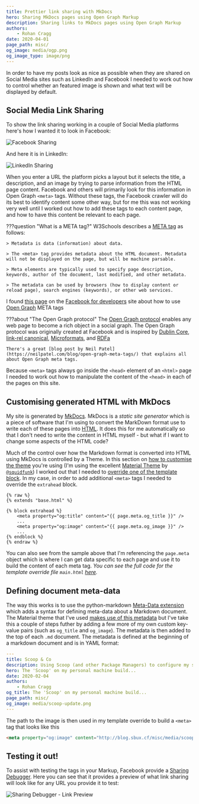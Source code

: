 ```yaml
---
title: Prettier link sharing with MkDocs
hero: Sharing MkDocs pages using Open Graph Markup
description: Sharing links to MkDocs pages using Open Graph Markup
authors:
    - Rohan Cragg
date: 2020-04-01
page_path: misc/
og_image: media/ogp.png
og_image_type: image/png
---
```


In order to have my posts look as nice as possible when they are shared on Social Media sites such as LinkedIn and Facebook I needed to work out how to control whether an featured image is shown and what text will be displayed by default.

## Social Media Link Sharing

To show the link sharing working in a couple of Social Media platforms here's how I wanted it to look in Facebook:

![Facebook Sharing](media/facebook-sharing.png)

And here it is in LinkedIn:

![LinkedIn Sharing](media/linkedin-sharing.png)

When you enter a URL the platform picks a layout but it selects the title, a description, and an image by trying to parse information from the HTML page content. Facebook and others will primarily look for this information in Open Graph `<meta>` tags. Without these tags, the Facebook crawler will do its best to identify content some other way, but for me this was not working very well until I worked out how to add these tags to each content page, and how to have this content be relevant to each page.

???question "What is a META tag?"
    W3Schools describes a [META tag](https://www.w3schools.com/tags/tag_meta.asp) as follows:

    > Metadata is data (information) about data.

    > The <meta> tag provides metadata about the HTML document. Metadata will not be displayed on the page, but will be machine parsable.

    > Meta elements are typically used to specify page description, keywords, author of the document, last modified, and other metadata.

    > The metadata can be used by browsers (how to display content or reload page), search engines (keywords), or other web services.

I found [this page](https://developers.facebook.com/docs/sharing/webmasters) on the [Facebook for developers](https://developers.facebook.com/) site about how to use [Open Graph](https://ogp.me/) META tags

???about "The Open Graph protocol"
    The [Open Graph protocol](https://ogp.me/) enables any web page to become a rich object in a social graph. The Open Graph protocol was originally created at Facebook and is inspired by [Dublin Core](http://en.wikipedia.org/wiki/Dublin_Core), [link-rel canonical](http://googlewebmastercentral.blogspot.com/2009/02/specify-your-canonical.html), [Microformats](http://microformats.org/), and [RDFa](http://en.wikipedia.org/wiki/RDFa)

    There's a great [blog post by Neil Patel](https://neilpatel.com/blog/open-graph-meta-tags/) that explains all about Open Graph meta tags.

Because `<meta>` tags always go inside the `<head>` element of an `<html>` page I needed to work out how to manipulate the content of the `<head>` in each of the pages on this site.

## Customising generated HTML with MkDocs

My site is generated by [MkDocs](https://www.mkdocs.org/). MkDocs is a *static site generator* which is a piece of software that I'm using to convert the MarkDown format use to write each of these pages into [HTML](https://www.w3schools.com/html/default.asp). It does this for me automatically so that I don't need to write the content in HTML myself - but what if I want to change some aspects of the HTML code?

Much of the control over how the Markdown format is converted into HTML using MkDocs is controlled by a Theme. In this section on [how to customise the theme](https://www.mkdocs.org/user-guide/styling-your-docs/#customizing-a-theme) you're using (I'm using the excellent [Material Theme](https://squidfunk.github.io/mkdocs-material/) by [`@squidfunk`](https://twitter.com/squidfunk)) I worked out that I needed to [override one of the template block](https://www.mkdocs.org/user-guide/styling-your-docs/#overriding-template-blocks). In my case, in order to add additional `<meta>` tags I needed to override the `extrahead` block.

``` jinja  hl_lines="3 6"
{% raw %}
{% extends "base.html" %}

{% block extrahead %}
    <meta property="og:title" content="{{ page.meta.og_title }}" />
    ...
    <meta property="og:image" content="{{ page.meta.og_image }}" />
    ...
{% endblock %}
{% endraw %}
```

You can also see from the sample above that I'm referencing the `page.meta` object which is where I can get data specific to each page and use it to build the content of each meta tag. *You can see the full code for the template override file `main.html` [here](https://github.com/aclk/notes/blob/master/theme/main.html).*

## Defining document meta-data

The way this works is to use the python-markdown [Meta-Data extension](https://python-markdown.github.io/extensions/meta_data/) which adds a syntax for defining meta-data about a Markdown document. The Material theme that I've used [makes use of this metadata](https://squidfunk.github.io/mkdocs-material/extensions/metadata/) but I've take this a couple of steps futher by adding a few more of my own custom key-value pairs (such as `og_title` and `og_image`). The metadata is then added to the top of each `.md` document. The metadata is defined at the beginning of a markdown document and is in YAML format:

```yaml  hl_lines="10"
---
title: Scoop & Co
description: Using Scoop (and other Package Managers) to configure my system
hero: The 'Scoop' on my personal machine build...
date: 2020-02-04
authors:
    - Rohan Cragg
og_title: The 'Scoop' on my personal machine build...
page_path: misc/
og_image: media/scoop-update.png
---
```
The path to the image is then used in my template override to build a `<meta>` tag that looks like this

```html
<meta property="og:image" content="http://blog.sbux.cf/misc/media/scoop-update.png" />
```
## Testing it out!

To assist with testing the tags in your Markup, Facebook provide a [Sharing Debugger](https://developers.facebook.com/tools/debug/?q=https%3A%2F%2Fblog.sbux.cf%2Fmisc%2Fscoop%2F). Here you can see that it provides a preview of what link sharing will look like for any URL you provide it to test:

![Sharing Debugger - Link Preview](media/link-preview.png)
